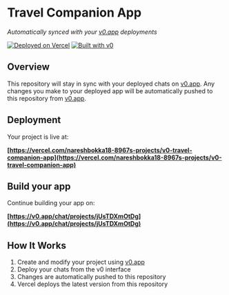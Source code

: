# Travel Companion App

*Automatically synced with your [v0.app](https://v0.app) deployments*

[![Deployed on Vercel](https://img.shields.io/badge/Deployed%20on-Vercel-black?style=for-the-badge&logo=vercel)](https://vercel.com/nareshbokka18-8967s-projects/v0-travel-companion-app)
[![Built with v0](https://img.shields.io/badge/Built%20with-v0.app-black?style=for-the-badge)](https://v0.app/chat/projects/jUsTDXmOtDg)

## Overview

This repository will stay in sync with your deployed chats on [v0.app](https://v0.app).
Any changes you make to your deployed app will be automatically pushed to this repository from [v0.app](https://v0.app).

## Deployment

Your project is live at:

**[https://vercel.com/nareshbokka18-8967s-projects/v0-travel-companion-app](https://vercel.com/nareshbokka18-8967s-projects/v0-travel-companion-app)**

## Build your app

Continue building your app on:

**[https://v0.app/chat/projects/jUsTDXmOtDg](https://v0.app/chat/projects/jUsTDXmOtDg)**

## How It Works

1. Create and modify your project using [v0.app](https://v0.app)
2. Deploy your chats from the v0 interface
3. Changes are automatically pushed to this repository
4. Vercel deploys the latest version from this repository